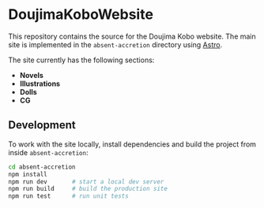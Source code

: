 # DoujimaKoboWebsite

This repository contains the source for the Doujima Kobo website.
The main site is implemented in the `absent-accretion` directory
using [Astro](https://astro.build/).

The site currently has the following sections:

- **Novels**
- **Illustrations**
- **Dolls**
- **CG**

## Development

To work with the site locally, install dependencies and build the
project from inside `absent-accretion`:

```bash
cd absent-accretion
npm install
npm run dev       # start a local dev server
npm run build     # build the production site
npm run test      # run unit tests
```
